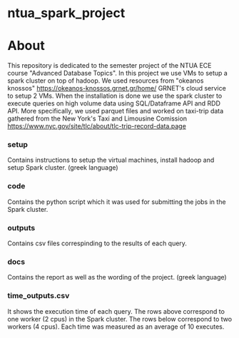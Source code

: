 # ntua_spark_project
# About
This repository is dedicated to the semester project of the NTUA ECE course "Advanced Database Topics". 
In this project we use VMs to setup a spark cluster on top of hadoop. We used resources from "okeanos knossos" 
https://okeanos-knossos.grnet.gr/home/ GRNET's cloud service to setup 2 VMs. When the installation is done we
use the spark cluster to execute queries on high volume data using SQL/Dataframe API and RDD API. More specifically, we used
parquet files and worked on taxi-trip data gathered from the New York's Taxi and Limousine Comission https://www.nyc.gov/site/tlc/about/tlc-trip-record-data.page

### setup
Contains instructions to setup the virtual machines, install hadoop and setup Spark cluster. (greek language)

### code
Contains the python script which it was used for submitting the jobs in the Spark cluster.

### outputs
Contains csv files correspinding to the results of each query.

### docs
Contains the report as well as the wording of the project. (greek language)

### time_outputs.csv
It shows the execution time of each query. The rows above correspond to one worker (2 cpus) in the Spark cluster. The rows below correspond to two workers (4 cpus). Each time was measured as an average of 10 executes.
